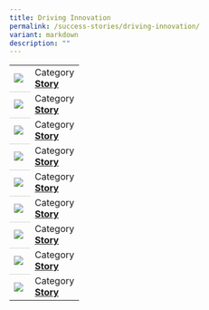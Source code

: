```yaml
---
title: Driving Innovation
permalink: /success-stories/driving-innovation/
variant: markdown
description: ""
---
```

<table>
	<!-- 1ST OR MIDDLE ROWS -->
	<tbody><tr>
		<td style="width:30%; vertical-align:middle; border-bottom: 0.75px solid lightgrey">
			<img src="img.jpg">
		</td>
		<td style="vertical-align:middle;">Category
			<br><b><a target="_blank" href="https://www.google.com">Story</a></b>
		</td>
    </tr>
		<tr>
		<td style="width:30%; vertical-align:middle; border-bottom: 0.75px solid lightgrey">
			<img src="img.jpg">
		</td>
		<td style="vertical-align:middle;">Category
			<br><b><a target="_blank" href="https://www.google.com">Story</a></b>
		</td>
    </tr>
		<tr>
		<td style="width:30%; vertical-align:middle; border-bottom: 0.75px solid lightgrey">
			<img src="img.jpg">
		</td>
		<td style="vertical-align:middle;">Category
			<br><b><a target="_blank" href="https://www.google.com">Story</a></b>
		</td>
    </tr>
		<tr>
		<td style="width:30%; vertical-align:middle; border-bottom: 0.75px solid lightgrey">
			<img src="img.jpg">
		</td>
		<td style="vertical-align:middle;">Category
			<br><b><a target="_blank" href="https://www.google.com">Story</a></b>
		</td>
    </tr>
		<tr>
		<td style="width:30%; vertical-align:middle; border-bottom: 0.75px solid lightgrey">
			<img src="img.jpg">
		</td>
		<td style="vertical-align:middle;">Category
			<br><b><a target="_blank" href="https://www.google.com">Story</a></b>
		</td>
    </tr>
		<tr>
		<td style="width:30%; vertical-align:middle; border-bottom: 0.75px solid lightgrey">
			<img src="img.jpg">
		</td>
		<td style="vertical-align:middle;">Category
			<br><b><a target="_blank" href="https://www.google.com">Story</a></b>
		</td>
    </tr>
		<tr>
		<td style="width:30%; vertical-align:middle; border-bottom: 0.75px solid lightgrey">
			<img src="img.jpg">
		</td>
		<td style="vertical-align:middle;">Category
			<br><b><a target="_blank" href="https://www.google.com">Story</a></b>
		</td>
    </tr>
		<tr>
		<td style="width:30%; vertical-align:middle; border-bottom: 0.75px solid lightgrey">
			<img src="img.jpg">
		</td>
		<td style="vertical-align:middle;">Category
			<br><b><a target="_blank" href="https://www.google.com">Story</a></b>
		</td>
    </tr>
	<!-- LAST ROW -->
	<tr>
		<td style="width:30%; vertical-align:middle;">
			<img src="img.jpg">
		</td>
		<td style="vertical-align:middle;">Category
			<br><b><a target="_blank" href="https://www.google.com">Story</a></b>
		</td>
    </tr>
</tbody></table>